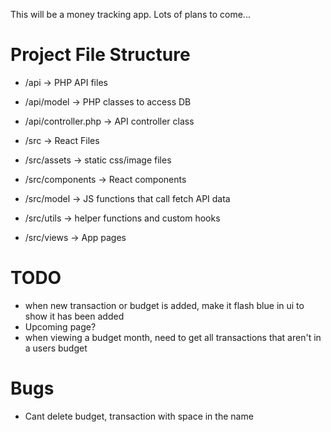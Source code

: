 This will be a money tracking app. Lots of plans to come...

# Project File Structure

- /api -> PHP API files
- /api/model -> PHP classes to access DB
- /api/controller.php -> API controller class

- /src -> React Files
- /src/assets -> static css/image files
- /src/components -> React components
- /src/model -> JS functions that call fetch API data
- /src/utils -> helper functions and custom hooks
- /src/views -> App pages

# TODO
- when new transaction or budget is added, make it flash blue in ui to show it has been added
- Upcoming page?
- when viewing a budget month, need to get all transactions that aren't in a users budget

# Bugs
- Cant delete budget, transaction with space in the name
